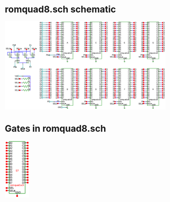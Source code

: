 # romquad8.sch schematic
![romquad8.sch](romquad8.png)
# Gates in romquad8.sch
[ ![romquad.sym](../sym/romquad.png) ](romquad.html)
